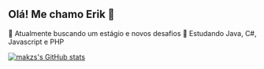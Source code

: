 ## Olá! Me chamo Erik 👋

🔭 Atualmente  buscando um estágio e novos desafios
🌱 Estudando Java, C#, Javascript e PHP

[![makzs's GitHub stats](https://github-readme-stats.vercel.app/api?username=makzs)](https://github.com/makzs/github-readme-stats)


<!--
**makzs/makzs** is a ✨ _special_ ✨ repository because its `README.md` (this file) appears on your GitHub profile.

Here are some ideas to get you started:

- 🔭 I’m currently working on ...
- 🌱 I’m currently learning ...
- 👯 I’m looking to collaborate on ...
- 🤔 I’m looking for help with ...
- 💬 Ask me about ...
- 📫 How to reach me: ...
- 😄 Pronouns: ...
- ⚡ Fun fact: ...
-->
